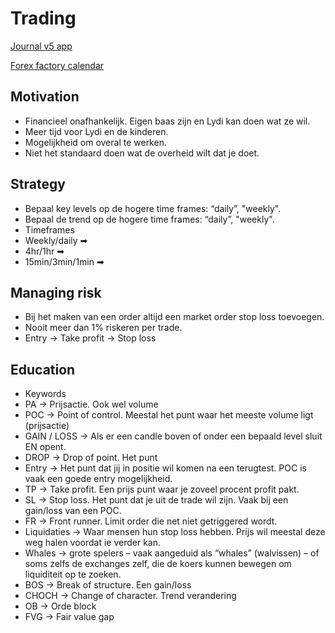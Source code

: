 # Trading

[Journal v5 app](https://github.com/kadimara/trading/tree/main/journal/#readme "Trading journal app where I can add my trades.")

[Forex factory calendar](https://www.forexfactory.com/calendar)

## Motivation

- Financieel onafhankelijk. Eigen baas zijn en Lydi kan doen wat ze wil.
- Meer tijd voor Lydi en de kinderen.
- Mogelijkheid om overal te werken.
- Niet het standaard doen wat de overheid wilt dat je doet.

## Strategy

- Bepaal key levels op de hogere time frames: “daily”, "weekly".
- Bepaal de trend op de hogere time frames: “daily”, "weekly".
- Timeframes
- Weekly/daily ➡
- 4hr/1hr ➡
- 15min/3min/1min ➡

## Managing risk

- Bij het maken van een order altijd een market order stop loss toevoegen.
- Nooit meer dan 1% riskeren per trade.
- Entry -> Take profit -> Stop loss

## Education

- Keywords
- PA -> Prijsactie. Ook wel volume
- POC -> Point of control. Meestal het punt waar het meeste volume ligt (prijsactie)
- GAIN / LOSS -> Als er een candle boven of onder een bepaald level sluit EN opent.
- DROP -> Drop of point. Het punt
- Entry -> Het punt dat jij in positie wil komen na een terugtest. POC is vaak een goede entry mogelijkheid.
- TP -> Take profit. Een prijs punt waar je zoveel procent profit pakt.
- SL -> Stop loss. Het punt dat je uit de trade wil zijn. Vaak bij een gain/loss van een POC.
- FR -> Front runner. Limit order die net niet getriggered wordt.
- Liquidaties -> Waar mensen hun stop loss hebben. Prijs wil meestal deze weg halen voordat ie verder kan.
- Whales -> grote spelers – vaak aangeduid als “whales” (walvissen) – of soms zelfs de exchanges zelf, die de koers kunnen bewegen om liquiditeit op te zoeken.
- BOS -> Break of structure. Een gain/loss
- CHOCH -> Change of character. Trend verandering
- OB -> Orde block
- FVG -> Fair value gap
